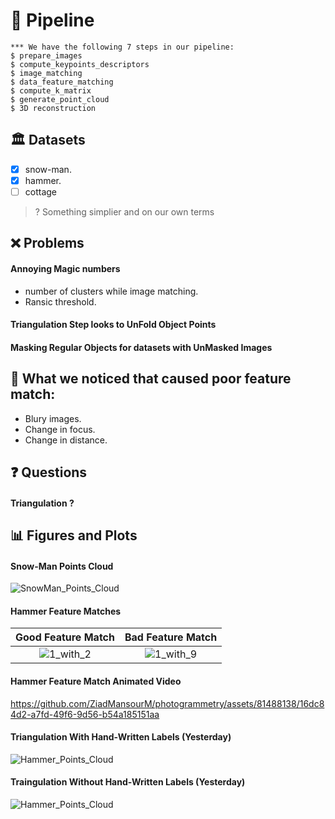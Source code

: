 # 📝 Pipeline
```Console
*** We have the following 7 steps in our pipeline:
$ prepare_images
$ compute_keypoints_descriptors
$ image_matching
$ data_feature_matching
$ compute_k_matrix
$ generate_point_cloud
$ 3D reconstruction
```

## 🏛️ Datasets
- [X] snow-man.
- [X] hammer.
- [ ] cottage

> ? Something simplier and on our own terms

## ❌ Problems
#### Annoying Magic numbers
- number of clusters while image matching.
- Ransic threshold.
#### Triangulation Step looks to UnFold Object Points
#### Masking Regular Objects for datasets with UnMasked Images

## 🧐 What we noticed that caused poor feature match:
- Blury images.
- Change in focus.
- Change in distance.

## ❓ Questions
#### Triangulation ?

## 📊 Figures and Plots
#### Snow-Man Points Cloud
![SnowMan_Points_Cloud](https://github.com/ZiadMansourM/photogrammetry/assets/81488138/d9f5cb71-aa91-44b9-9d41-06a1545beb65)

#### Hammer Feature Matches
Good Feature Match |  Bad Feature Match
:--:|:--:
![1_with_2](https://github.com/ZiadMansourM/photogrammetry/assets/81488138/56caa6e4-a6f2-44c8-b072-76c787f28d43) | ![1_with_9](https://github.com/ZiadMansourM/photogrammetry/assets/81488138/6657e433-6fc6-45d8-b254-735801e81b81)

#### Hammer Feature Match Animated Video
https://github.com/ZiadMansourM/photogrammetry/assets/81488138/16dc84d2-a7fd-49f6-9d56-b54a185151aa

#### Triangulation With Hand-Written Labels (Yesterday)
![Hammer_Points_Cloud](https://github.com/ZiadMansourM/photogrammetry/assets/81488138/b51e77ec-d99e-4772-9126-5ac204afa2d5)

#### Traingulation Without Hand-Written Labels (Yesterday)
![Hammer_Points_Cloud](https://github.com/ZiadMansourM/photogrammetry/assets/81488138/d49e9630-ba6d-466a-bbf0-92ced86d6867)
